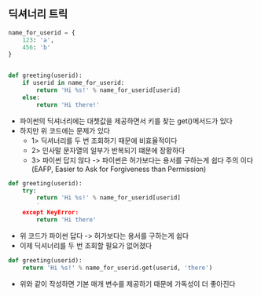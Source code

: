## 딕셔너리 트릭

```python
name_for_userid = {
    123: 'a',
    456: 'b'
}


def greeting(userid):
    if userid in name_for_userid:
        return 'Hi %s!' % name_for_userid[userid]
    else:
        return 'Hi there!'

```

- 파이썬의 딕셔너리에는 대쳇값을 제공하면서 키를 찾는 get()메서드가 있다
- 하지만 위 코드에는 문제가 있다
    - 1> 딕셔너리를 두 번 조회하기 때문에 비효율적이다
    - 2> 인사말 문자열의 일부가 반복되기 떄문에 장황하다
    - 3> 파이썬 답지 않다 -> 파이썬은 허가보다는 용서를 구하는게 쉽다 주의 이다 (EAFP, Easier to Ask for Forgiveness than Permission)

```python
def greeting(userid):
    try:
        return 'Hi %s!' % name_for_userid[userid]
        '
    except KeyError:
        return 'Hi there'
```

- 위 코드가 파이썬 답다 -> 허가보다는 용서를 구하는게 쉽다
- 이제 딕셔너리를 두 번 조회할 필요가 없어졌다

```python
def greeting(userid):
    return 'Hi %s!' % name_for_userid.get(userid, 'there')

```

- 위와 같이 작성하면 기본 매개 변수를 제공하기 때문에 가독성이 더 좋아진다 